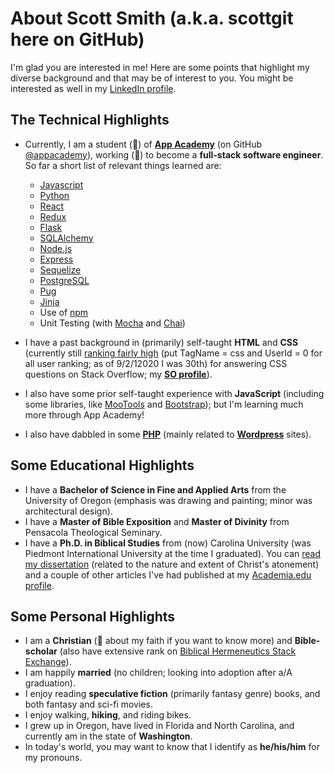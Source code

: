 # About Scott Smith (a.k.a. scottgit here on GitHub)

I'm glad you are interested in me! Here are some points that highlight my diverse background and that may be of interest to you. You might be interested as well in my [LinkedIn profile](https://www.linkedin.com/in/one-scott-smith/).

## The Technical Highlights

- Currently, I am a student (🌱) of [**App Academy**](https://www.appacademy.io/) (on GitHub [@appacademy](https://github.com/appacademy)), working (🔭) to become a **full-stack software engineer**. So far a short list of relevant things learned are:
   - [Javascript](https://developer.mozilla.org/en-US/docs/Web/JavaScript)
   - [Python](https://www.python.org/)
   - [React](https://reactjs.org/)
   - [Redux](https://redux.js.org/)
   - [Flask](https://palletsprojects.com/p/flask/)
   - [SQLAlchemy](https://www.sqlalchemy.org/)
   - [Node.js](https://nodejs.org/)
   - [Express](http://expressjs.com/)
   - [Sequelize](https://sequelize.org/)
   - [PostgreSQL](https://www.postgresql.org/)
   - [Pug](https://pugjs.org/api/getting-started.html)
   - [Jinja](https://jinja.palletsprojects.com/en/2.11.x/)
   - Use of [npm](https://www.npmjs.com/) 
   - Unit Testing (with [Mocha](https://mochajs.org/) and [Chai](https://www.chaijs.com/))
   
- I have a past background in (primarily) self-taught **HTML** and **CSS** (currently still [ranking fairly high](https://data.stackexchange.com/stackoverflow/query/52750/tag-rankings-fun) (put TagName = css and UserId = 0 for all user ranking; as of 9/2/12020 I was 30th) for answering CSS questions on Stack Overflow; my [**SO profile**](https://stackoverflow.com/users/369707/scotts)).
- I also have some prior self-taught experience with **JavaScript** (including some libraries, like [MooTools](https://mootools.net/) and [Bootstrap](https://getbootstrap.com/)); but I'm learning much more through App Academy!
- I also have dabbled in some [**PHP**](https://www.php.net/) (mainly related to [**Wordpress**](https://wordpress.org/) sites).

## Some Educational Highlights

- I have a **Bachelor of Science in Fine and Applied Arts** from the University of Oregon (emphasis was drawing and painting; minor was architectural design).
- I have a **Master of Bible Exposition** and **Master of Divinity** from Pensacola Theological Seminary.
- I have a **Ph.D. in Biblical Studies** from (now) Carolina University (was Piedmont International University at the time I graduated). You can [read my dissertation](https://www.academia.edu/12057608/) (related to the nature and extent of Christ's atonement) and a couple of other articles I've had published at my [Academia.edu profile](https://piedmontu.academia.edu/ScottSmith").

## Some Personal Highlights

- I am a **Christian** (💬 about my faith if you want to know more) and **Bible-scholar** (also have extensive rank on [Biblical Hermeneutics Stack Exchange](https://hermeneutics.stackexchange.com/users/2070/scotts)).
- I am happily **married** (no children; looking into adoption after a/A graduation).
- I enjoy reading **speculative fiction** (primarily fantasy genre) books, and both fantasy and sci-fi movies.
- I enjoy walking, **hiking**, and riding bikes.
- I grew up in Oregon, have lived in Florida and North Carolina, and currently am in the state of **Washington**.
- In today's world, you may want to know that I identify as **he/his/him** for my pronouns.

<!--
**scottgit/scottgit** is a ✨ _special_ ✨ repository because its `README.md` (this file) appears on your GitHub profile.

Here are some ideas to get you started:

- 🔭 I’m currently working on ...
- 🌱 I’m currently learning ...
- 👯 I’m looking to collaborate on ...
- 🤔 I’m looking for help with ...
- 💬 Ask me about ...
- 📫 How to reach me: ...
- 😄 Pronouns: ...
- ⚡ Fun fact: ...
-->
